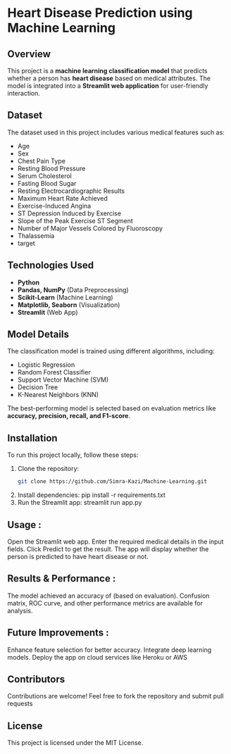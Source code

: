 # Heart Disease Prediction using Machine Learning  

## Overview  
This project is a **machine learning classification model** that predicts whether a person has **heart disease** based on medical attributes. The model is integrated into a **Streamlit web application** for user-friendly interaction.  

## Dataset  
The dataset used in this project includes various medical features such as:  
- Age  
- Sex  
- Chest Pain Type  
- Resting Blood Pressure
- Serum Cholesterol
- Fasting Blood Sugar 
- Resting Electrocardiographic Results
- Maximum Heart Rate Achieved 
- Exercise-Induced Angina
- ST Depression Induced by Exercise 
- Slope of the Peak Exercise ST Segment  
- Number of Major Vessels Colored by Fluoroscopy 
- Thalassemia
- target
## Technologies Used  
- **Python**  
- **Pandas, NumPy** (Data Preprocessing)  
- **Scikit-Learn** (Machine Learning)  
- **Matplotlib, Seaborn** (Visualization)  
- **Streamlit** (Web App)  

## Model Details  
The classification model is trained using different algorithms, including:  
- Logistic Regression  
- Random Forest Classifier  
- Support Vector Machine (SVM)  
- Decision Tree  
- K-Nearest Neighbors (KNN)  

The best-performing model is selected based on evaluation metrics like **accuracy, precision, recall, and F1-score**.  

## Installation  
To run this project locally, follow these steps:  

1. Clone the repository:  
   ```bash
   git clone https://github.com/Simra-Kazi/Machine-Learning.git
2. Install dependencies:
   pip install -r requirements.txt
3. Run the Streamlit app:
   streamlit run app.py

## Usage : 
  Open the Streamlit web app.
  Enter the required medical details in the input fields.
  Click Predict to get the result.
  The app will display whether the person is predicted to have heart disease or not.
## Results & Performance : 
  The model achieved an accuracy of (based on evaluation).
  Confusion matrix, ROC curve, and other performance metrics are available for analysis.
## Future Improvements : 
  Enhance feature selection for better accuracy.
  Integrate deep learning models.
  Deploy the app on cloud services like Heroku or AWS
## Contributors
  Contributions are welcome! Feel free to fork the repository and submit pull requests
## License
  This project is licensed under the MIT License.

